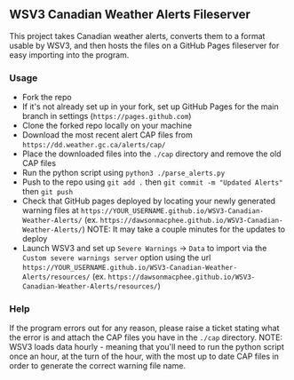 ## WSV3 Canadian Weather Alerts Fileserver

This project takes Canadian weather alerts, converts them to a format usable by WSV3, and then hosts the files on a GitHub Pages fileserver for easy importing into the program.

### Usage

- Fork the repo
- If it's not already set up in your fork, set up GitHub Pages for the main branch in settings (`https://pages.github.com`)
- Clone the forked repo locally on your machine
- Download the most recent alert CAP files from `https://dd.weather.gc.ca/alerts/cap/`
- Place the downloaded files into the `./cap` directory and remove the old CAP files
- Run the python script using `python3 ./parse_alerts.py`
- Push to the repo using `git add .` then `git commit -m "Updated Alerts"` then `git push`
- Check that GitHub pages deployed by locating your newly generated warning files at `https://YOUR_USERNAME.github.io/WSV3-Canadian-Weather-Alerts/` (ex. `https://dawsonmacphee.github.io/WSV3-Canadian-Weather-Alerts/`) NOTE: It may take a couple minutes for the updates to deploy
- Launch WSV3 and set up `Severe Warnings` -> `Data` to import via the `Custom severe warnings server` option using the url `https://YOUR_USERNAME.github.io/WSV3-Canadian-Weather-Alerts/resources/` (ex. `https://dawsonmacphee.github.io/WSV3-Canadian-Weather-Alerts/resources/`)

### Help

If the program errors out for any reason, please raise a ticket stating what the error is and attach the CAP files you have in the `./cap` directory. NOTE: WSV3 loads data hourly - meaning that you'll need to run the python script once an hour, at the turn of the hour, with the most up to date CAP files in order to generate the correct warning file name.
